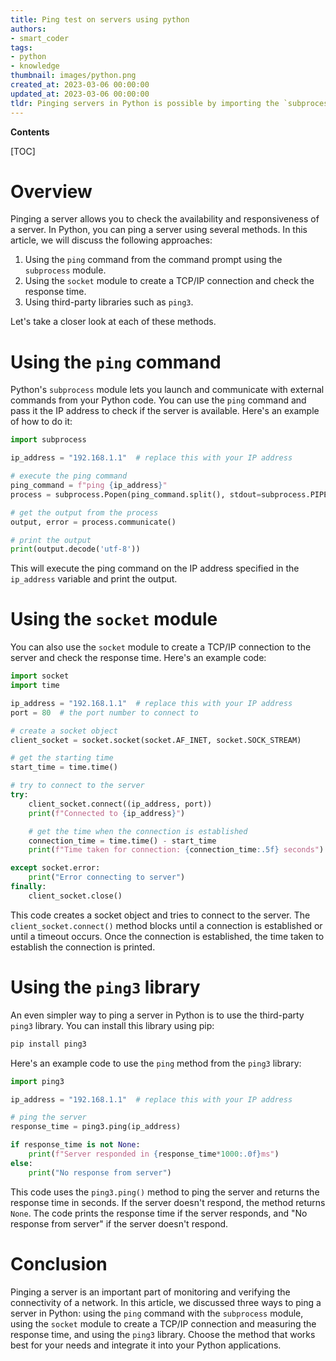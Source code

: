 ```yaml
---
title: Ping test on servers using python
authors:
- smart_coder
tags:
- python
- knowledge
thumbnail: images/python.png
created_at: 2023-03-06 00:00:00
updated_at: 2023-03-06 00:00:00
tldr: Pinging servers in Python is possible by importing the `subprocess` module and running the command `ping` followed by the server`s IP address or domain name.
---
```


**Contents**

[TOC]

# Overview 

Pinging a server allows you to check the availability and responsiveness of a server. In Python, you can ping a server using several methods. In this article, we will discuss the following approaches:

1. Using the `ping` command from the command prompt using the `subprocess` module.
2. Using the `socket` module to create a TCP/IP connection and check the response time.
3. Using third-party libraries such as `ping3`.

Let's take a closer look at each of these methods.

# Using the `ping` command

Python's `subprocess` module lets you launch and communicate with external commands from your Python code. You can use the `ping` command and pass it the IP address to check if the server is available. Here's an example of how to do it:

```python
import subprocess

ip_address = "192.168.1.1"  # replace this with your IP address

# execute the ping command
ping_command = f"ping {ip_address}"
process = subprocess.Popen(ping_command.split(), stdout=subprocess.PIPE)

# get the output from the process
output, error = process.communicate()

# print the output
print(output.decode('utf-8'))
```

This will execute the ping command on the IP address specified in the `ip_address` variable and print the output.

# Using the `socket` module

You can also use the `socket` module to create a TCP/IP connection to the server and check the response time. Here's an example code:

```python
import socket
import time

ip_address = "192.168.1.1"  # replace this with your IP address
port = 80  # the port number to connect to

# create a socket object
client_socket = socket.socket(socket.AF_INET, socket.SOCK_STREAM)

# get the starting time  
start_time = time.time()

# try to connect to the server
try:
    client_socket.connect((ip_address, port))
    print(f"Connected to {ip_address}")

    # get the time when the connection is established
    connection_time = time.time() - start_time
    print(f"Time taken for connection: {connection_time:.5f} seconds")

except socket.error:
    print("Error connecting to server")
finally:
    client_socket.close()
```

This code creates a socket object and tries to connect to the server. The `client_socket.connect()` method blocks until a connection is established or until a timeout occurs. Once the connection is established, the time taken to establish the connection is printed.

# Using the `ping3` library

An even simpler way to ping a server in Python is to use the third-party `ping3` library. You can install this library using pip:

```bash
pip install ping3
```

Here's an example code to use the `ping` method from the `ping3` library:

```python
import ping3

ip_address = "192.168.1.1"  # replace this with your IP address

# ping the server
response_time = ping3.ping(ip_address)

if response_time is not None:
    print(f"Server responded in {response_time*1000:.0f}ms")
else:
    print("No response from server")
```

This code uses the `ping3.ping()` method to ping the server and returns the response time in seconds. If the server doesn't respond, the method returns `None`. The code prints the response time if the server responds, and "No response from server" if the server doesn't respond.

# Conclusion

Pinging a server is an important part of monitoring and verifying the connectivity of a network. In this article, we discussed three ways to ping a server in Python: using the `ping` command with the `subprocess` module, using the `socket` module to create a TCP/IP connection and measuring the response time, and using the `ping3` library. Choose the method that works best for your needs and integrate it into your Python applications.
